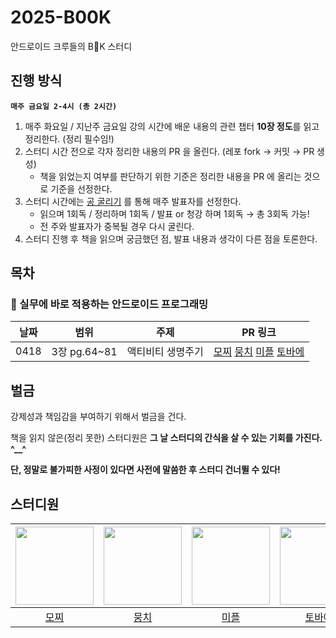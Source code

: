 # 2025-B00K
안드로이드 크루들의 B👀K 스터디

## 진행 방식
**`매주 금요일 2-4시 (총 2시간)`**

1. 매주 화요일 / 지난주 금요일 강의 시간에 배운 내용의 관련 챕터 **10장 정도**를 읽고 정리한다. (정리 필수임!)
2. 스터디 시간 전으로 각자 정리한 내용의 PR 을 올린다. (레포 fork → 커밋 → PR 생성)
    - 책을 읽었는지 여부를 판단하기 위한 기준은 정리한 내용을 PR 에 올리는 것으로 기준을 선정한다.
3. 스터디 시간에는 [공 굴리기](https://lazygyu.github.io/roulette/) 를 통해 매주 발표자를 선정한다. 
    - 읽으며 1회독 / 정리하며 1회독 / 발표 or 청강 하며 1회독 → 총 3회독 가능!
    - 전 주와 발표자가 중복될 경우 다시 굴린다.
4. 스터디 진행 후 책을 읽으며 궁금했던 점, 발표 내용과 생각이 다른 점을 토론한다.

## 목차
### 📘 실무에 바로 적용하는 안드로이드 프로그래밍

| 날짜  | 범위   | 주제 | PR 링크 |
|-------|--------|------|---------|
| 0418  | 3장 pg.64~81  | 액티비티 생명주기 | [모찌](https://github.com/woowacourse-study/2025-B00K/blob/main/%EC%8B%A4%EB%AC%B4%EC%97%90%20%EB%B0%94%EB%A1%9C%20%EC%A0%81%EC%9A%A9%ED%95%98%EB%8A%94%20%EC%95%88%EB%93%9C%EB%A1%9C%EC%9D%B4%EB%93%9C%20%ED%94%84%EB%A1%9C%EA%B7%B8%EB%9E%98%EB%B0%8D/3%EC%9E%A5/%EB%AA%A8%EC%B0%8C.md) [뭉치](https://github.com/woowacourse-study/2025-B00K/pull/3) [미플](https://github.com/woowacourse-study/2025-B00K/pull/2) [토바에](https://github.com/woowacourse-study/2025-B00K/pull/1) |

## 벌금
강제성과 책임감을 부여하기 위해서 벌금을 건다.

책을 읽지 않은(정리 못한) 스터디원은 **그 날 스터디의 간식을 살 수 있는 기회를 가진다. ^__^**

**단, 정말로 불가피한 사정이 있다면 사전에 말씀한 후 스터디 건너뛸 수 있다!**

## 스터디원
|<img src="https://avatars.githubusercontent.com/u/192606356?v=4" width="125" />|<img src="https://avatars.githubusercontent.com/u/114990782?v=4" width="125" />|<img src="https://avatars.githubusercontent.com/u/37996727?v=4" width="125" />|<img src="https://avatars.githubusercontent.com/u/176254419?v=4" width="125" />|
|:---------:|:---------:|:---------:|:---------:|
|[모찌](https://github.com/wondroid-world)</br>|[뭉치](https://github.com/m6z1)</br>|[미플](https://github.com/HamBeomJoon)</br>|[토바에](https://github.com/vvn89)</br>|
</br>
